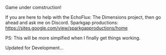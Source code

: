 Game under comstruction!

If you are here to help with the EchoFlux: The Dimensions project, then go ahead and ask me on Discord.
Sparkgap productions: https://sites.google.com/view/sparkgapproductions/home

PS: This will be more simplfied when I finally get things working.

Updated for Development...
